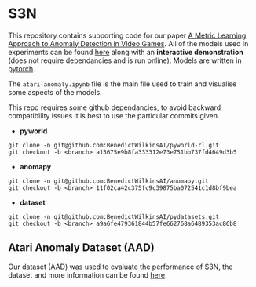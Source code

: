 # S3N

This repository contains supporting code for our paper [A Metric Learning Approach to Anomaly Detection in Video Games](https://arxiv.org/abs/2005.10211). All of the models used in experiments can be found [here](https://www.kaggle.com/benedictwilkinsai/s3n-pretrained-models) along with an **interactive demonstration** (does not require dependancies and is run online). Models are written in [pytorch](https://pytorch.org/).

The `atari-anomaly.ipynb` file is the main file used to train and visualise some aspects of the models.

This repo requires some github dependancies, to avoid backward compatibility issues it is best to use the particular commits given.

* **pyworld**
```
git clone -n git@github.com:BenedictWilkinsAI/pyworld-rl.git
git checkout -b <branch> a15675e9b8fa333312e73e751bb737fd4649d3b5
```
* **anomapy**
```
git clone -n git@github.com:BenedictWilkinsAI/anomapy.git
git checkout -b <branch> 11f02ca42c375fc9c39875ba072541c1d8bf9bea
```
* **dataset**
```
git clone -n git@github.com:BenedictWilkinsAI/pydatasets.git
git checkout -b <branch> a9a6fe479361844b57fe662768a6489353ac86b8
```

## Atari Anomaly Dataset (AAD)

Our dataset (AAD) was used to evaluate the performance of S3N, the dataset and more information can be found [here](https://www.kaggle.com/benedictwilkinsai/atari-anomaly-dataset-aad).
